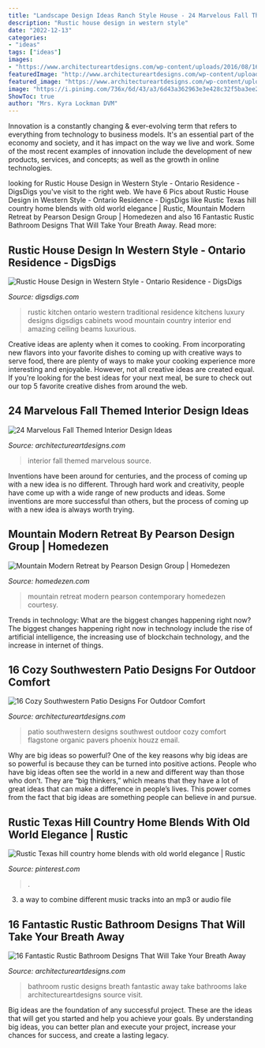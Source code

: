 ```yaml
---
title: "Landscape Design Ideas Ranch Style House - 24 Marvelous Fall Themed Interior Design Ideas"
description: "Rustic house design in western style"
date: "2022-12-13"
categories:
- "ideas"
tags: ["ideas"]
images:
- "https://www.architectureartdesigns.com/wp-content/uploads/2016/08/16-Fantastic-Rustic-Bathroom-Designs-That-Will-Take-Your-Breath-Away-9-630x970.jpg"
featuredImage: "http://www.architectureartdesigns.com/wp-content/uploads/2013/10/114.jpg"
featured_image: "https://www.architectureartdesigns.com/wp-content/uploads/2016/04/16-Cozy-Southwestern-Patio-Designs-For-Outdoor-Comfort-13-630x459.jpg"
image: "https://i.pinimg.com/736x/6d/43/a3/6d43a362963e3e428c32f5ba3ee2766d.jpg"
ShowToc: true
author: "Mrs. Kyra Lockman DVM"
---
```



Innovation is a constantly changing & ever-evolving term that refers to everything from technology to business models. It's an essential part of the economy and society, and it has impact on the way we live and work. Some of the most recent examples of innovation include the development of new products, services, and concepts; as well as the growth in online technologies.

	

		
looking for Rustic House Design in Western Style - Ontario Residence - DigsDigs you've visit to the right web. We have 6 Pics about Rustic House Design in Western Style - Ontario Residence - DigsDigs like Rustic Texas hill country home blends with old world elegance | Rustic, Mountain Modern Retreat by Pearson Design Group | Homedezen and also 16 Fantastic Rustic Bathroom Designs That Will Take Your Breath Away. Read more:
		
    
## Rustic House Design In Western Style - Ontario Residence - DigsDigs

<img loading=lazy src="http://www.digsdigs.com/photos/rustic-traditional-house-design-in-ontario-kitchen.jpg" onerror="this.onerror=null;this.src='https://tse3.mm.bing.net/th?id=OIP.LJLLyjuW7tfwBLJzJgWHGAHaE8&amp;pid=15.1';" alt="Rustic House Design in Western Style - Ontario Residence - DigsDigs">

_Source: digsdigs.com_

>rustic kitchen ontario western traditional residence kitchens luxury designs digsdigs cabinets wood mountain country interior end amazing ceiling beams luxurious. 

	

Creative ideas are aplenty when it comes to cooking. From incorporating new flavors into your favorite dishes to coming up with creative ways to serve food, there are plenty of ways to make your cooking experience more interesting and enjoyable. However, not all creative ideas are created equal. If you're looking for the best ideas for your next meal, be sure to check out our top 5 favorite creative dishes from around the web.

    
## 24 Marvelous Fall Themed Interior Design Ideas

<img loading=lazy src="http://www.architectureartdesigns.com/wp-content/uploads/2013/10/114.jpg" onerror="this.onerror=null;this.src='https://tse1.mm.bing.net/th?id=OIP.62XyP6micjJZSDTA1cHNagHaJ4&amp;pid=15.1';" alt="24 Marvelous Fall Themed Interior Design Ideas">

_Source: architectureartdesigns.com_

>interior fall themed marvelous source. 

	

Inventions have been around for centuries, and the process of coming up with a new idea is no different. Through hard work and creativity, people have come up with a wide range of new products and ideas. Some inventions are more successful than others, but the process of coming up with a new idea is always worth trying.

    
## Mountain Modern Retreat By Pearson Design Group | Homedezen

<img loading=lazy src="http://www.homedezen.com/wp-content/uploads/2014/08/Mountain-Modern-Retreat-by-Pearson-Design-Group-16.jpg" onerror="this.onerror=null;this.src='https://tse4.mm.bing.net/th?id=OIP.5wPz4v0sko4j4H-sNRUysQHaE6&amp;pid=15.1';" alt="Mountain Modern Retreat by Pearson Design Group | Homedezen">

_Source: homedezen.com_

>mountain retreat modern pearson contemporary homedezen courtesy. 

	

Trends in technology: What are the biggest changes happening right now?
The biggest changes happening right now in technology include the rise of artificial intelligence, the increasing use of blockchain technology, and the increase in internet of things.

    
## 16 Cozy Southwestern Patio Designs For Outdoor Comfort

<img loading=lazy src="https://www.architectureartdesigns.com/wp-content/uploads/2016/04/16-Cozy-Southwestern-Patio-Designs-For-Outdoor-Comfort-13-630x459.jpg" onerror="this.onerror=null;this.src='https://tse2.mm.bing.net/th?id=OIP.00waxKXlXyR5c6ZqeBwd8AHaFZ&amp;pid=15.1';" alt="16 Cozy Southwestern Patio Designs For Outdoor Comfort">

_Source: architectureartdesigns.com_

>patio southwestern designs southwest outdoor cozy comfort flagstone organic pavers phoenix houzz email. 

	

Why are big ideas so powerful?
One of the key reasons why big ideas are so powerful is because they can be turned into positive actions. People who have big ideas often see the world in a new and different way than those who don’t. They are “big thinkers,” which means that they have a lot of great ideas that can make a difference in people’s lives. This power comes from the fact that big ideas are something people can believe in and pursue.

    
## Rustic Texas Hill Country Home Blends With Old World Elegance | Rustic

<img loading=lazy src="https://i.pinimg.com/736x/6d/43/a3/6d43a362963e3e428c32f5ba3ee2766d.jpg" onerror="this.onerror=null;this.src='https://tse1.mm.bing.net/th?id=OIP.KyPxUg_8vK3BeAvfPSao-wHaJh&amp;pid=15.1';" alt="Rustic Texas hill country home blends with old world elegance | Rustic">

_Source: pinterest.com_

>. 

	

3. a way to combine different music tracks into an mp3 or audio file

    
## 16 Fantastic Rustic Bathroom Designs That Will Take Your Breath Away

<img loading=lazy src="https://www.architectureartdesigns.com/wp-content/uploads/2016/08/16-Fantastic-Rustic-Bathroom-Designs-That-Will-Take-Your-Breath-Away-9-630x970.jpg" onerror="this.onerror=null;this.src='https://tse3.mm.bing.net/th?id=OIP.6mrMUI28OR9jbHkeBkcYPgHaLZ&amp;pid=15.1';" alt="16 Fantastic Rustic Bathroom Designs That Will Take Your Breath Away">

_Source: architectureartdesigns.com_

>bathroom rustic designs breath fantastic away take bathrooms lake architectureartdesigns source visit. 

	

Big ideas are the foundation of any successful project. These are the ideas that will get you started and help you achieve your goals. By understanding big ideas, you can better plan and execute your project, increase your chances for success, and create a lasting legacy.

